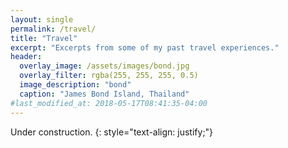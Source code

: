 ```yaml
---
layout: single
permalink: /travel/
title: "Travel"
excerpt: "Excerpts from some of my past travel experiences."
header:
  overlay_image: /assets/images/bond.jpg
  overlay_filter: rgba(255, 255, 255, 0.5)
  image_description: "bond"
  caption: "James Bond Island, Thailand"
#last_modified_at: 2018-05-17T08:41:35-04:00
---
```


Under construction.
{: style="text-align: justify;"}
